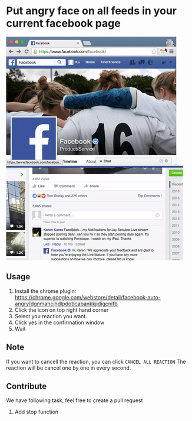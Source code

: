 # Put angry face on all feeds in your current facebook page

![screenshot](https://github.com/199911/put-angry-face-on-all-fb-posts/raw/master/store_screenshot.gif)
![screenshot](https://github.com/199911/put-angry-face-on-all-fb-posts/raw/master/thankful_demo.gif)

## Usage

1. Install the chrome plugin: https://chrome.google.com/webstore/detail/facebook-auto-angry/dgnmahcjhdlpdobcabankkjidigcnifb
2. Click the icon on top right hand corner
3. Select you reaction you want.
4. Click yes in the confirmation window
5. Wait

## Note
If you want to cancell the reaction, you can click `CANCEL ALL REACTION`
The reaction will be cancel one by one in every second.

## Contribute 

We have following task, feel free to create a pull request

1. Add stop function
